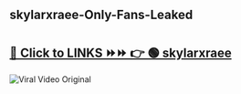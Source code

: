 
 ## skylarxraee-Only-Fans-Leaked

# <h2><a href="https://clipsfans.com/skylarxraee&ref=git">🔗 Click to LINKS ⏩⏩ 👉 🟢 skylarxraee </a></h2>

<a href="https://clipsfans.com/skylarxraee&ref=git" rel="nofollow" data-target="animated-image.originalLink"><img src="https://i.ibb.co.com/xMMVF88/686577567.gif" alt="Viral Video Original" style="max-width: 100%; display: inline-block;" data-target="animated-image.originalImage"></a>
